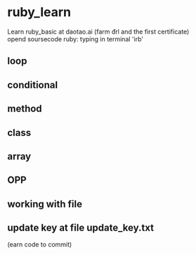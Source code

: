# ruby_learn
Learn ruby_basic at daotao.ai (farm đrl and the first certificate)  
opend soursecode ruby: typing in terminal 'irb'
## loop
## conditional
## method
## class
## array
## OPP
## working with file


## update key at file update_key.txt
(earn code to commit)